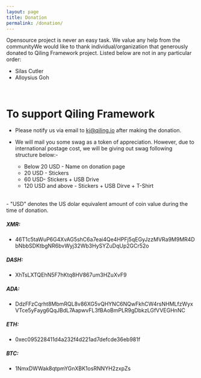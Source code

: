 ```yaml
---
layout: page
title: Donation
permalink: /donation/
---
```


Opensource project is never an easy task. We value any help from the communityWe would like to thank individual/organization that generously donated to Qiling Framework project. Listed below are not in any particular order:

- Silas Cutler
- Alloysius Goh


<br>
<h1>To support Qiling Framework</h1>

- Please notify us via email to kj@qiling.io after making the donation.
- We will mail you some swag as a token of appreciation. However, due to international postage cost, we will be giving out swag following structure below:-

  - Below 20 USD - Name on donation page<br>
  - 20 USD - Stickers<br>
  - 60 USD- Stickers + USB Drive<br>
  - 120 USD and above - Stickers + USB Dirve + T-Shirt
<br>  
- "USD" denotes the US dolar equivalent amount of coin value during the time of donation.


##### XMR: 
- 46T1c5taWuP6G4XvAG5shC6a7eai4Qe4HPFj5qEGyJzzMVRa9M9MR4DbNbbSDKtbgNR6bvWyj32Wb3HySYZuDqUp2GCr52o

##### DASH: 
- XhTsLXTQEhN5F7hKtq8HV867um3HZuXvF9

##### ADA: 
- DdzFFzCqrht8MbmRQL8v86XG5vQHYNC6NQwFkhCW4rsNHMLfzWyxVTce5yFayg6QqJBdL7AapwvFL3fBAoBmPLR9gDbkzLGfVVEGHnNC

##### ETH: 
- 0xec095228411d4a232f4d221ad7defcde36eb981f

##### BTC: 
- 1NmxDWWak8qtpmYGnXBK1osRNNYH2zxpZs
